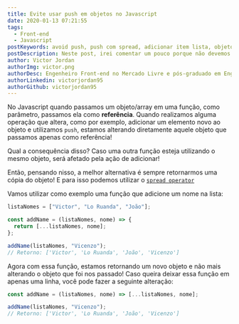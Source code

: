 ```yaml
---
title: Evite usar push em objetos no Javascript
date: 2020-01-13 07:21:55
tags:
  - Front-end
  - Javascript
postKeywords: avoid push, push com spread, adicionar item lista, objeto, javascript, como evitar push, porque não usar push javascript, spread
postDescription: Neste post, irei comentar um pouco porque não devemos alterar diretamente um objeto no Javascript utilizando a função push e como devemos contornar essa situação!
author: Victor Jordan
authorImg: victor.png
authorDesc: Engenheiro Front-end no Mercado Livre e pós-graduado em Engenharia de Software pela PUC-MG e formado em Banco de Dados pela Fatec, apaixonado por usabilidade, performance e UX!
authorLinkedin: victorjordan95
authorGithub: victorjordan95
---
```


No Javascript quando passamos um objeto/array em uma função, como parâmetro, passamos ela como **referência**.
Quando realizamos alguma operação que altera, como por exemplo, adicionar um elemento novo ao objeto e utilizamos `push`, estamos alterando diretamente aquele objeto que passamos apenas como referência!

Qual a consequência disso? Caso uma outra função esteja utilizando o mesmo objeto, será afetado pela ação de adicionar!

Então, pensando nisso, a melhor alternativa é sempre retornarmos uma cópia do objeto!
E para isso podemos utilizar o [`spread operator`](https://backefront.com.br/como-juntar-arrays-javascript/)

<!-- more -->

Vamos utilizar como exemplo uma função que adicione um nome na lista:

```javascript
listaNomes = ["Victor", "Lo Ruanda", "João"];

const addName = (listaNomes, nome) => {
  return [...listaNomes, nome];
};

addName(listaNomes, "Vicenzo");
// Retorno: ['Victor', 'Lo Ruanda', 'João', 'Vicenzo']
```

Agora com essa função, estamos retornando um novo objeto e não mais alterando o objeto que foi nos passado!
Caso queira deixar essa função em apenas uma linha, você pode fazer a seguinte alteração:

```javascript
const addName = (listaNomes, nome) => [...listaNomes, nome];

addName(listaNomes, "Vicenzo");
// Retorno: ['Victor', 'Lo Ruanda', 'João', 'Vicenzo']
```
